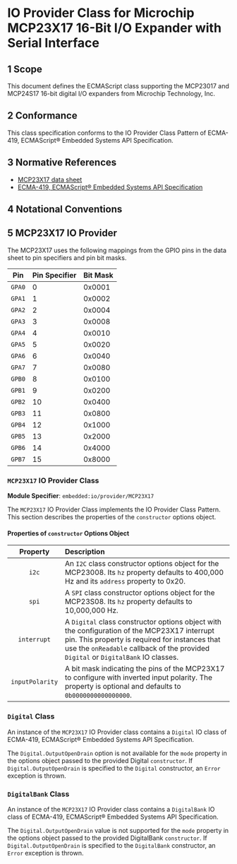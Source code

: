
# IO Provider Class for Microchip MCP23X17 16-Bit I/O Expander with Serial Interface

## 1 Scope

This document defines the ECMAScript class supporting the MCP23017 and MCP24S17 16-bit digital I/O expanders from Microchip Technology, Inc.

## 2 Conformance

This class specification conforms to the IO Provider Class Pattern of ECMA-419, ECMAScript® Embedded Systems API Specification.

## 3 Normative References

- [MCP23X17 data sheet](https://ww1.microchip.com/downloads/en/DeviceDoc/20001952C.pdf)
- [ECMA-419, ECMAScript® Embedded Systems API Specification](https://419.ecma-international.org)

## 4 Notational Conventions

## 5 MCP23X17 IO Provider

The MCP23X17 uses the following mappings from the GPIO pins in the data sheet to pin specifiers and pin bit masks.

| Pin | Pin Specifier | Bit Mask |
| :---: | :--- | :--- |
| `GPA0` | 0 | 0x0001
| `GPA1` | 1 | 0x0002
| `GPA2` | 2 | 0x0004
| `GPA3` | 3 | 0x0008
| `GPA4` | 4 | 0x0010
| `GPA5` | 5 | 0x0020
| `GPA6` | 6 | 0x0040
| `GPA7` | 7 | 0x0080
| `GPB0` | 8 | 0x0100
| `GPB1` | 9 | 0x0200
| `GPB2` | 10 | 0x0400
| `GPB3` | 11 | 0x0800
| `GPB4` | 12 | 0x1000
| `GPB5` | 13 | 0x2000
| `GPB6` | 14 | 0x4000
| `GPB7` | 15 | 0x8000

### `MCP23X17` IO Provider Class

**Module Specifier**: `embedded:io/provider/MCP23X17`

The `MCP23X17` IO Provider Class implements the IO Provider Class Pattern. This section describes the properties of the `constructor` options object.

#### Properties of `constructor` Options Object

| Property | Description |
| :---: | :--- |
| `i2c` | An `I2C` class constructor options object for the MCP23008. Its `hz` property defaults to 400,000 Hz and its `address` property to 0x20.
| `spi` | A `SPI` class constructor options object for the MCP23S08. Its `hz` property defaults to 10,000,000 Hz.
| `interrupt` | A `Digital` class constructor options object with the configuration of the MCP23X17 interrupt pin. This property is required for instances that use the `onReadable` callback of the provided `Digital` or `DigitalBank` IO classes.
| `inputPolarity` | A bit mask indicating the pins of the MCP23X17 to configure with inverted input polarity. The property is optional and defaults to `0b0000000000000000`.

### `Digital` Class

An instance of the `MCP23X17` IO Provider class contains a `Digital` IO class of ECMA-419, ECMAScript® Embedded Systems API Specification.

The `Digital.OutputOpenDrain` option is not available for the `mode` property in the options object passed to the provided Digital `constructor`. If `Digital.OutputOpenDrain` is specified to the `Digital` constructor, an `Error` exception is thrown. 

### `DigitalBank`  Class

An instance of the `MCP23X17` IO Provider class contains a `DigitalBank` IO class of ECMA-419, ECMAScript® Embedded Systems API Specification.

The `Digital.OutputOpenDrain` value is not supported for the `mode` property in the options object passed to the provided DigitalBank `constructor`. If `Digital.OutputOpenDrain` is specified to the `DigitalBank` constructor, an `Error` exception is thrown.
